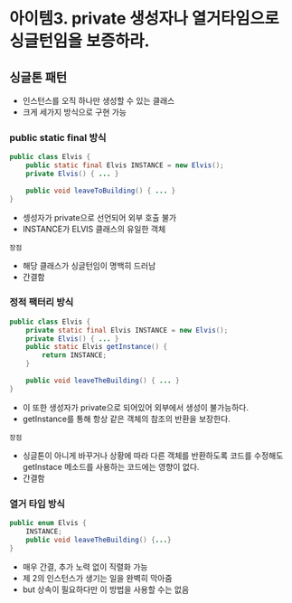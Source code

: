 # 아이템3. private 생성자나 열거타임으로 싱글턴임을 보증하라.
## 싱글톤 패턴
* 인스턴스를 오직 하나만 생성할 수 있는 클래스
* 크게 세가지 방식으로 구현 가능

### public static final 방식
``` java
public class Elvis {
    public static final Elvis INSTANCE = new Elvis();
    private Elvis() { ... }
    
    public void leaveToBuilding() { ... }
}
```
* 셍성자가 private으로 선언되어 외부 호출 불가
* INSTANCE가 ELVIS 클래스의 유일한 객체  

`장점`
* 해당 클래스가 싱글턴임이 명백히 드러남
* 간결함

### 정적 팩터리 방식
``` java
public class Elvis {
    private static final Elvis INSTANCE = new Elvis();
    private Elvis() { ... }
    public static Elvis getInstance() {
        return INSTANCE;
    }
    
    public void leaveTheBuilding() { ... }
}
```
* 이 또한 생성자가 private으로 되어있어 외부에서 생성이 불가능하다.
* getInstance를 통해 항상 같은 객체의 참조의 반환을 보장한다.

`장점`
* 싱글톤이 아니게 바꾸거나 상황에 따라 다른 객체를 반환하도록 코드를 수정해도 getInstace 메소드를 사용하는 코드에는 영향이 없다. 
* 간결함

### 열거 타입 방식
``` java
public enum Elvis {
    INSTANCE;
    public void leaveTheBuilding() {...}
}
```
* 매우 간결, 추가 노력 없이 직렬화 가능
* 제 2의 인스턴스가 생기는 일을 완벽히 막아줌
* but 상속이 필요하다만 이 방법을 사용할 수는 없음